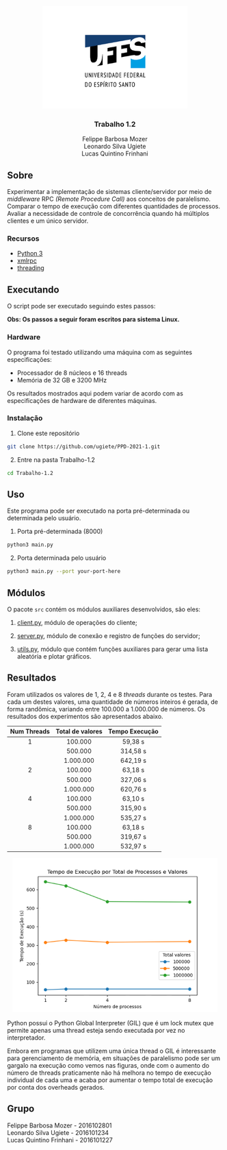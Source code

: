 <!-- PROJECT LOGO -->
<br />
<p align="center">
  <img src="../images/logo.png" alt="UFES" width="340" height="240">

  <h3 align="center">Trabalho 1.2</h3>

  <p align="center">
    Felippe Barbosa Mozer
    <br />
    Leonardo Silva Ugiete
    <br />
    Lucas Quintino Frinhani
    <br />
  </p>
</p>

## Sobre

Experimentar a implementação de sistemas cliente/servidor por meio de _middleware_ RPC _(Remote Procedure Call)_ aos conceitos de paralelismo. Comparar o tempo de execução com diferentes quantidades de processos. Avaliar a necessidade de controle de concorrência quando há múltiplos clientes e um único servidor.

### Recursos

* [Python 3](https://www.python.org/about/)
* [xmlrpc](https://docs.python.org/3/library/xmlrpc.html)
* [threading](https://docs.python.org/3/library/threading.html)

## Executando

O script pode ser executado seguindo estes passos:

**Obs: Os passos a seguir foram escritos para sistema Linux.**

### Hardware

O programa foi testado utilizando uma máquina com as seguintes especificações:

* Processador de 8 núcleos e 16 threads
* Memória de 32 GB e 3200 MHz

Os resultados mostrados aqui podem variar de acordo com as especificações de hardware de diferentes máquinas.

### Instalação

1. Clone este repositório
  ```sh
  git clone https://github.com/ugiete/PPD-2021-1.git
  ```
2. Entre na pasta Trabalho-1.2
  ```sh
  cd Trabalho-1.2
  ```

## Uso

Este programa pode ser executado na porta pré-determinada ou determinada pelo usuário.

1. Porta pré-determinada (8000)
  ```sh
  python3 main.py
  ```
2. Porta determinada pelo usuário
  ```sh
  python3 main.py --port your-port-here
  ```

## Módulos

O pacote `src` contém os módulos auxiliares desenvolvidos, são eles:

1. [client.py](https://github.com/ugiete/PPD-2021-1/blob/master/Trabalho-1.2/src/client.py), módulo de operações do cliente;

2. [server.py](https://github.com/ugiete/PPD-2021-1/blob/master/Trabalho-1.2/src/server.py), módulo de conexão e registro de funções do servidor;

3. [utils.py](https://github.com/ugiete/PPD-2021-1/blob/master/Trabalho-1.2/src/utils.py), módulo que contém funções auxiliares para gerar uma lista aleatória e plotar gráficos.

## Resultados

Foram utilizados os valores de 1, 2, 4 e 8 _threads_ durante os testes. Para cada um destes valores, uma quantidade de números inteiros é gerada, de forma randômica, variando entre 100.000 a 1.000.000 de números. Os resultados dos experimentos são apresentados abaixo.

<center>

  | Num Threads |  Total de valores  | Tempo Execução |
  |:-----------:|:------------------:|:--------------:|
  |      1      |      100.000       |     59,38 s    |
  |             |      500.000       |    314,58 s    |
  |             |     1.000.000      |    642,19 s    |
  |      2      |      100.000       |     63,18 s    |
  |             |      500.000       |    327,06 s    |
  |             |     1.000.000      |    620,76 s    |
  |      4      |      100.000       |     63,10 s    |
  |             |      500.000       |    315,90 s    |
  |             |     1.000.000      |    535,27 s    |
  |      8      |      100.000       |     63,18 s    |
  |             |      500.000       |    319,67 s    |
  |             |     1.000.000      |    532,97 s    |

<img src="images/plot.png" alt="Timestamp" height="360" width="480">
</center>

Python possui o Python Global Interpreter (GIL) que é um lock mutex que permite apenas uma thread esteja sendo executada por vez no interpretador.

Embora em programas que utilizem uma única thread o GIL é interessante para gerenciamento de memória, em situações de paralelismo pode ser um gargalo na execução como vemos nas figuras, onde com o aumento do número de threads praticamente não há melhora no tempo de execução individual de cada uma e acaba por aumentar o tempo total de execução por conta dos overheads gerados.

## Grupo

Felippe Barbosa Mozer - 2016102801  
Leonardo Silva Ugiete - 2016101234  
Lucas Quintino Frinhani - 2016101227